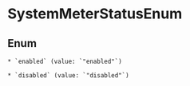 
# SystemMeterStatusEnum

## Enum


    * `enabled` (value: `"enabled"`)

    * `disabled` (value: `"disabled"`)




